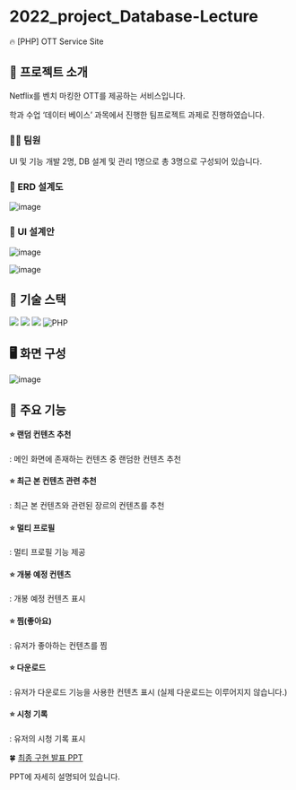 # 2022_project_Database-Lecture
:fire: [PHP] OTT Service Site

## 📄 프로젝트 소개

Netflix를 벤치 마킹한 OTT를 제공하는 서비스입니다.

학과 수업 ‘데이터 베이스’ 과목에서 진행한 팀프로젝트 과제로 진행하였습니다.


### 👩‍💻 팀원

UI 및 기능 개발 2명, DB 설계 및 관리 1명으로 총 3명으로 구성되어 있습니다.

### 📑 ERD 설계도

![image](https://github.com/world-dv/2022_project_Database-Lecture/assets/79013520/2a77f3cd-a731-41a8-ab68-138ba549ff65)

### 📝 UI 설계안

![image](https://github.com/world-dv/2022_project_Database-Lecture/assets/79013520/04e2d2a6-d155-4861-b2d4-3da4658b99c8)

![image](https://github.com/world-dv/2022_project_Database-Lecture/assets/79013520/eebfe48a-405f-4c6f-904c-9006659e41f0)

## 🚀 기술 스택

<img src="https://img.shields.io/badge/html5-E34F26?style=for-the-badge&logo=html5&logoColor=white"> <img src="https://img.shields.io/badge/css-1572B6?style=for-the-badge&logo=css3&logoColor=white"> <img src="https://img.shields.io/badge/javascript-F7DF1E?style=for-the-badge&logo=javascript&logoColor=black"> 
![PHP](https://img.shields.io/badge/PHP-777BB4.svg?&style=for-the-badge&logo=PHP&logoColor=white)

## 🖥️ 화면 구성

![image](https://github.com/world-dv/2022_project_Database-Lecture/assets/79013520/c8aec5b2-fc5c-4752-88e4-831e4c9c54c9)


## 🔗 주요 기능

#### ⭐ 랜덤 컨텐츠 추천
: 메인 화면에 존재하는 컨텐츠 중 랜덤한 컨텐츠 추천

#### ⭐ 최근 본 컨텐츠 관련 추천
: 최근 본 컨텐츠와 관련된 장르의 컨텐츠를 추천

#### ⭐ 멀티 프로필
: 멀티 프로필 기능 제공

#### ⭐ 개봉 예정 컨텐츠
: 개봉 예정 컨텐츠 표시

#### ⭐ 찜(좋아요)
: 유저가 좋아하는 컨텐츠를 찜

#### ⭐ 다운로드
: 유저가 다운로드 기능을 사용한 컨텐츠 표시 (실제 다운로드는 이루어지지 않습니다.)

#### ⭐ 시청 기록
: 유저의 시청 기록 표시


🍀 [최종 구현 발표 PPT](https://drive.google.com/file/d/1miQOBlpnl4wrGHEYdu6dJuiWYnkK8bu_/view?usp=sharing)

PPT에 자세히 설명되어 있습니다.
